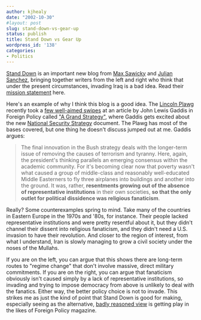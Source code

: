 ```yaml
---
author: kjhealy
date: "2002-10-30"
#layout: post
slug: stand-down-vs-gear-up
status: publish
title: Stand Down vs Gear Up
wordpress_id: '138'
categories:
- Politics
---
```


[Stand Down](http://www.nowarblog.org/ "No War Blog") is an important new blog from [Max Sawicky](http://www.maxspeak.org/gm) and [Julian Sanchez](http://juliansanchez.com/notes.html), bringing together writers from the left and right who think that under the present circumstances, invading Iraq is a bad idea. Read their [mission statement](http://www.nowarblog.org/unity.html) here.

Here's an example of why I think this blog is a good idea. The [Lincoln Plawg](http://lincolnplawg.blogspot.com/) recently took a [few well-aimed swipes](http://web.pitas.com/halcombe/27_10_2002.html) at an article by John Lewis Gaddis in Foreign Policy called ["A Grand Strategy"](http://www.foreignpolicy.com/issue_novdec_2002/gaddis.html), where Gaddis gets excited about the new [National Security Strategy](http://www.whitehouse.gov/nsc/nss.pdf) document. The Plawg has most of the bases covered, but one thing he doesn't discuss jumped out at me. Gaddis argues:

> The final innovation in the Bush strategy deals with the longer-term issue of removing the causes of terrorism and tyranny. Here, again, the president's thinking parallels an emerging consensus within the academic community. For it's becoming clear now that poverty wasn't what caused a group of middle-class and reasonably well-educated Middle Easterners to fly three airplanes into buildings and another into the ground. It was, rather, **resentments growing out of the absence of representative institutions** in their own societies, **so that the only outlet for political dissidence was religious fanaticism**.

Really? Some counterexamples spring to mind. Take many of the countries in Eastern Europe in the 1970s and '80s, for instance. Their people lacked representative institutions and were pretty resentful about it, but they didn't channel their dissent into religious fanaticism, and they didn't need a U.S. invasion to have their revolution. And closer to the region of interest, from what I understand, Iran is slowly managing to grow a civil society under the noses of the Mullahs.

If you are on the left, you can argue that this shows there are long-term routes to "regime change" that don't involve massive, direct military commitments. If you are on the right, you can argue that fanaticism obviously isn't caused simply by a lack of representative institutions, so invading and trying to impose democracy from above is unlikely to deal with the fanatics. Either way, the better policy choice is not to invade. This strikes me as just the kind of point that Stand Down is good for making, especially seeing as the alternative, [badly reasoned view](http://www.foreignpolicy.com/issue_novdec_2002/gaddis.html) is getting play in the likes of Foreign Policy magazine.
